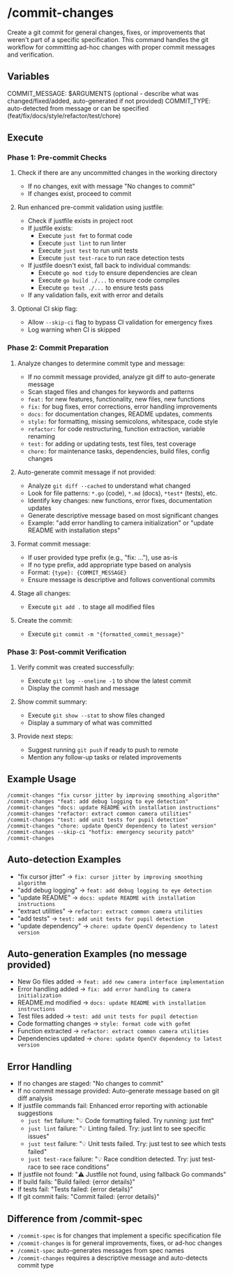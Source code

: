 # /commit-changes

Create a git commit for general changes, fixes, or improvements that weren't part of a specific specification. This command handles the git workflow for committing ad-hoc changes with proper commit messages and verification.

## Variables

COMMIT_MESSAGE: $ARGUMENTS (optional - describe what was changed/fixed/added, auto-generated if not provided)
COMMIT_TYPE: auto-detected from message or can be specified (feat/fix/docs/style/refactor/test/chore)

## Execute

### Phase 1: Pre-commit Checks

1. Check if there are any uncommitted changes in the working directory
   - If no changes, exit with message "No changes to commit"
   - If changes exist, proceed to commit

2. Run enhanced pre-commit validation using justfile:
   - Check if justfile exists in project root
   - If justfile exists:
     - Execute `just fmt` to format code
     - Execute `just lint` to run linter
     - Execute `just test` to run unit tests
     - Execute `just test-race` to run race detection tests
   - If justfile doesn't exist, fall back to individual commands:
     - Execute `go mod tidy` to ensure dependencies are clean
     - Execute `go build ./...` to ensure code compiles
     - Execute `go test ./...` to ensure tests pass
   - If any validation fails, exit with error and details

3. Optional CI skip flag:
   - Allow `--skip-ci` flag to bypass CI validation for emergency fixes
   - Log warning when CI is skipped

### Phase 2: Commit Preparation

1. Analyze changes to determine commit type and message:
   - If no commit message provided, analyze git diff to auto-generate message
   - Scan staged files and changes for keywords and patterns
   - `feat:` for new features, functionality, new files, new functions
   - `fix:` for bug fixes, error corrections, error handling improvements
   - `docs:` for documentation changes, README updates, comments
   - `style:` for formatting, missing semicolons, whitespace, code style
   - `refactor:` for code restructuring, function extraction, variable renaming
   - `test:` for adding or updating tests, test files, test coverage
   - `chore:` for maintenance tasks, dependencies, build files, config changes

2. Auto-generate commit message if not provided:
   - Analyze `git diff --cached` to understand what changed
   - Look for file patterns: `*.go` (code), `*.md` (docs), `*test*` (tests), etc.
   - Identify key changes: new functions, error fixes, documentation updates
   - Generate descriptive message based on most significant changes
   - Example: "add error handling to camera initialization" or "update README with installation steps"

3. Format commit message:
   - If user provided type prefix (e.g., "fix: ..."), use as-is
   - If no type prefix, add appropriate type based on analysis
   - Format: `{type}: {COMMIT_MESSAGE}`
   - Ensure message is descriptive and follows conventional commits

3. Stage all changes:
   - Execute `git add .` to stage all modified files

4. Create the commit:
   - Execute `git commit -m "{formatted_commit_message}"`

### Phase 3: Post-commit Verification

1. Verify commit was created successfully:
   - Execute `git log --oneline -1` to show the latest commit
   - Display the commit hash and message

2. Show commit summary:
   - Execute `git show --stat` to show files changed
   - Display a summary of what was committed

3. Provide next steps:
   - Suggest running `git push` if ready to push to remote
   - Mention any follow-up tasks or related improvements

## Example Usage

```
/commit-changes "fix cursor jitter by improving smoothing algorithm"
/commit-changes "feat: add debug logging to eye detection"
/commit-changes "docs: update README with installation instructions"
/commit-changes "refactor: extract common camera utilities"
/commit-changes "test: add unit tests for pupil detection"
/commit-changes "chore: update OpenCV dependency to latest version"
/commit-changes --skip-ci "hotfix: emergency security patch"
/commit-changes
```

## Auto-detection Examples

- "fix cursor jitter" → `fix: cursor jitter by improving smoothing algorithm`
- "add debug logging" → `feat: add debug logging to eye detection`
- "update README" → `docs: update README with installation instructions`
- "extract utilities" → `refactor: extract common camera utilities`
- "add tests" → `test: add unit tests for pupil detection`
- "update dependency" → `chore: update OpenCV dependency to latest version`

## Auto-generation Examples (no message provided)

- New Go files added → `feat: add new camera interface implementation`
- Error handling added → `fix: add error handling to camera initialization`
- README.md modified → `docs: update README with installation instructions`
- Test files added → `test: add unit tests for pupil detection`
- Code formatting changes → `style: format code with gofmt`
- Function extracted → `refactor: extract common camera utilities`
- Dependencies updated → `chore: update OpenCV dependency to latest version`

## Error Handling

- If no changes are staged: "No changes to commit"
- If no commit message provided: Auto-generate message based on git diff analysis
- If justfile commands fail: Enhanced error reporting with actionable suggestions
  - `just fmt` failure: "💡 Code formatting failed. Try running: just fmt"
  - `just lint` failure: "💡 Linting failed. Try: just lint to see specific issues"
  - `just test` failure: "💡 Unit tests failed. Try: just test to see which tests failed"
  - `just test-race` failure: "💡 Race condition detected. Try: just test-race to see race conditions"
- If justfile not found: "⚠️ Justfile not found, using fallback Go commands"
- If build fails: "Build failed: {error details}"
- If tests fail: "Tests failed: {error details}"
- If git commit fails: "Commit failed: {error details}"

## Difference from /commit-spec

- `/commit-spec` is for changes that implement a specific specification file
- `/commit-changes` is for general improvements, fixes, or ad-hoc changes
- `/commit-spec` auto-generates messages from spec names
- `/commit-changes` requires a descriptive message and auto-detects commit type 